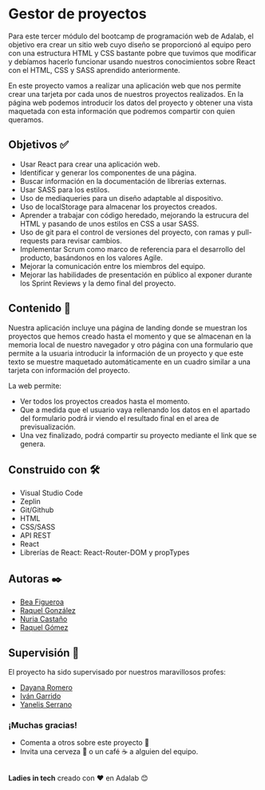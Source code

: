 # Gestor de proyectos

Para este tercer módulo del bootcamp de programación web de Adalab, el objetivo era crear un sitio web cuyo diseño se proporcionó al equipo pero con una estructura HTML y CSS bastante pobre que tuvimos que modificar y debíamos hacerlo funcionar usando nuestros conocimientos sobre React con el HTML, CSS y SASS aprendido anteriormente.

En este proyecto vamos a realizar una aplicación web que nos permite crear una tarjeta por cada unos de nuestros proyectos realizados. En la página web podemos introducir los datos del proyecto y obtener una vista maquetada con esta información que podremos compartir con quien queramos.

## Objetivos ✅

- Usar React para crear una aplicación web.
- Identificar y generar los componentes de una página.
- Buscar información en la documentación de librerías externas.
- Usar SASS para los estilos.
- Uso de mediaqueries para un diseño adaptable al dispositivo.
- Uso de localStorage para almacenar los proyectos creados.
- Aprender a trabajar con código heredado, mejorando la estrucura del HTML y pasando de unos estilos en CSS a usar SASS.
- Uso de git para el control de versiones del proyecto, con ramas y pull-requests para revisar cambios.
- Implementar Scrum como marco de referencia para el desarrollo del producto, basándonos en los valores Agile.
- Mejorar la comunicación entre los miembros del equipo.
- Mejorar las habilidades de presentación en público al exponer durante los Sprint Reviews y la demo final del proyecto.

## Contenido 📖

Nuestra aplicación incluye una página de landing donde se muestran los proyectos que hemos creado hasta el momento y que se almacenan en la memoria local de nuestro navegador y otro página con una formulario que permite a la usuaria introducir la información de un proyecto y que este texto se muestre maquetado automáticamente en un cuadro similar a una tarjeta con información del proyecto.

La web permite:

- Ver todos los proyectos creados hasta el momento.
- Que a medida que el usuario vaya rellenando los datos en el apartado del formulario podrá ir viendo el resultado final en el area de previsualización.
- Una vez finalizado, podrá compartir su proyecto mediante el link que se genera.

## Construido con 🛠️

- Visual Studio Code
- Zeplin
- Git/Github
- HTML
- CSS/SASS
- API REST
- React
- Librerías de React: React-Router-DOM y propTypes

## Autoras ✒️

- [Bea Figueroa](https://github.com/beafig)
- [Raquel González](https://github.com/raquelgonzalezcalvo)
- [Nuria Castaño](https://github.com/Nuriacode)
- [Raquel Gómez](https://github.com/raquelgm88)

## Supervisión 🔎

El proyecto ha sido supervisado por nuestros maravillosos profes:

- [Dayana Romero](https://github.com/dayanare)
- [Iván Garrido](https://github.com/igarrido-adalab)
- [Yanelis Serrano](https://github.com/ytaylordev)

### ¡Muchas gracias!

- Comenta a otros sobre este proyecto 📢
- Invita una cerveza 🍺 o un café ☕ a alguien del equipo.

##

**Ladies in tech** creado con ❤️ en Adalab 😊

